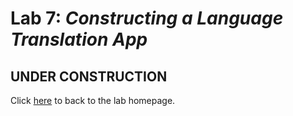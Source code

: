 # **Lab 7:** _Constructing a Language Translation App_

## UNDER CONSTRUCTION

Click [here](../README.md) to back to the lab homepage.
